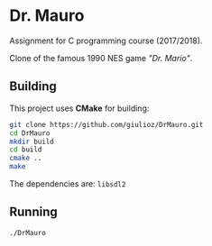 # Dr. Mauro
Assignment for C programming course (2017/2018).

Clone of the famous 1990 NES game *"Dr. Mario"*.

## Building
This project uses **CMake** for building:
```bash
git clone https://github.com/giulioz/DrMauro.git
cd DrMauro
mkdir build
cd build
cmake ..
make
```

The dependencies are: `libsdl2`

## Running
```bash
./DrMauro
```